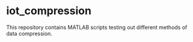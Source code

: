 # iot_compression

This repository contains MATLAB scripts testing out different methods of data compression.
